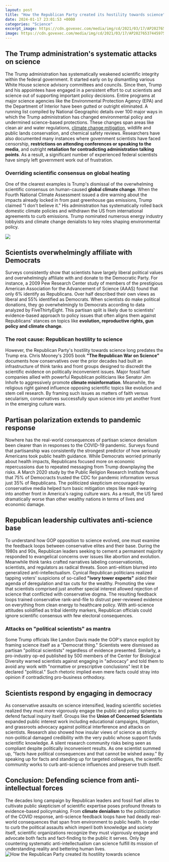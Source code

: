 ```yaml
---
layout: post
title: "How the Republican Party created its hostility towards science"
date: 2024-01-17 23:01:53 +0000
categories: "Science"
excerpt_image: https://cdn.govexec.com/media/img/cd/2021/03/17/AP20276537445975_1/860x394.jpg?1626798235
image: https://cdn.govexec.com/media/img/cd/2021/03/17/AP20276537445975_1/860x394.jpg?1626798235
---
```


## The Trump administration's systematic attacks on science
The Trump administration has systematically weakened scientific integrity within the federal government. It started early on by dismantling various White House science advisory committees and councils. Since then, Trump and his appointees have engaged in a persistent effort to cut scientists and science out of supporting important policy decisions. Entire programs at major science agencies like the Environmental Protection Agency (EPA) and the Department of Interior have been gutted or outright eliminated. 
A running list compiled by National Geographic details over 100 major ways in which the Trump administration has changed environmental policy and undermined science-based protections. These changes span areas like clean air and water regulations, [climate change mitigation](https://store.fi.io.vn/collection/aguado), wildlife and public lands conservation, and chemical safety reviews. Researchers have also documented many instances where government scientists have faced censorship, **restrictions on attending conferences or speaking to the media**, and outright **retaliation for contradicting administration talking points**. As a result, a significant number of experienced federal scientists have simply left government work out of frustration.
### Overriding scientific consensus on global heating
One of the clearest examples is Trump's dismissal of the overwhelming scientific consensus on human-caused **global climate change**. When the Fourth National Climate Assessment issued a dire warning about the impacts already locked in from past greenhouse gas emissions, Trump claimed "I don't believe it." His administration has systematically rolled back domestic climate policies and withdrawn the US from international agreements to curb emissions. Trump nominated numerous energy industry lobbyists and climate change denialists to key roles shaping environmental policy.

![](https://media-cldnry.s-nbcnews.com/image/upload/t_focal-760x428,f_auto,q_auto:best/mpx/2704722219/2021_11/1636048948350_n_mtpd_clip_kerry_211104_1920x1080-qlew1a.jpg)
## Scientists overwhelmingly affiliate with Democrats 
Surveys consistently show that scientists have largely liberal political values and overwhelmingly affiliate with and donate to the Democratic Party. For instance, a 2009 Pew Research Center study of members of the prestigious American Association for the Advancement of Science (AAAS) found that only 6% identify as Republicans. Over half described their own views as liberal and 55% identified as Democrats. 
When scientists do make political donations, they go overwhelmingly to Democrats according to data analyzed by FiveThirtyEight. This partisan split is likely due to scientists' evidence-based approach to policy issues that often aligns them against Republicans' stances on topics like **evolution, reproductive rights, gun policy and climate change**.
### The root cause: Republican hostility to science 
However, the Republican Party's hostility towards science long predates the Trump era. Chris Mooney's 2005 book **"The Republican War on Science"** documents how conservatives over the prior decades had built an infrastructure of think tanks and front groups designed to discredit the scientific evidence on politically inconvenient issues. 
Major fossil fuel companies allied with powerful Republican politicians like Senator Jim Inhofe to aggressively promote **climate misinformation**. Meanwhile, the religious right gained influence opposing scientific topics like evolution and stem cell research. By framing such issues as matters of faith versus secularism, conservatives successfully spun science into yet another front in the emerging culture wars.
## Partisan polarization extends to pandemic response
Nowhere has the real-world consequences of partisan science denialism been clearer than in responses to the COVID-19 pandemic. Surveys found that partisanship was consistently the strongest predictor of how seriously Americans took public health guidance. While Democrats worried primarily about health impacts, Republicans focused more on economic repercussions due to repeated messaging from Trump downplaying the risks. 
A March 2020 study by the Public Religion Research Institute found that 75% of Democracts trusted the CDC for pandemic information versus just 35% of Republicans. The politicized skepticism encouraged by conservative media helped turn basic mitigation steps like mask-wearing into another front in America's raging culture wars. As a result, the US fared dramatically worse than other wealthy nations in terms of lives and economic damage.
## Republican leadership cultivates anti-science base 
To understand how GOP opposition to science evolved, one must examine the feedback loops between conservative elites and their base. During the 1980s and 90s, Republican leaders seeking to cement a permanent majority responded to evangelical concerns over issues like abortion and evolution. Meanwhile think tanks crafted narratives labeling conservationists, scientists, and regulators as radical threats. Soon anti-elitism blurred into generalized anti-intellectualism. 
Cynical Republican politicians realized tapping voters' suspicions of so-called **"ivory tower experts"** aided their agenda of deregulation and tax cuts for the wealthy. Promoting the view that scientists comprised just another special interest allowed rejection of science that conflicted with conservative dogma. The resulting feedback loops trained conservative rank-and-file to distrust peer-reviewed evidence on everything from clean energy to healthcare policy. With anti-science attitudes solidified as tribal identity markers, Republican officials could ignore scientific consensus with few electoral consequences.
### Attacks on "political scientists" as mantra
Some Trump officials like Landon Davis made the GOP's stance explicit by framing science itself as a "Democrat thing." Scientists were dismissed as partisan "political scientists" regardless of evidence presented. Similarly, a pro-industry op-ed published by 500 members of the Center for Biological Diversity warned scientists against engaging in "advocacy" and told them to avoid any work with "normative or prescriptive conclusions" lest it be declared "political." Such rhetoric implied even mere facts could stray into opinion if contradicting pro-business orthodoxy.
## Scientists respond by engaging in democracy 
As conservative assaults on science intensified, leading scientific societies realized they must more vigorously engage the public and policy spheres to defend factual inquiry itself. Groups like the **Union of Concerned Scientists** expanded public interest work including educational campaigns, litigation, and grassroots advocacy against political interference and attacks on scientists. 
Research also showed how insular views of science as strictly non-political damaged credibility with the very public whose support funds scientific knowledge. A silent research community risks being seen as compliant despite politically inconvenient results. As one scientist summed up, "facts have political consequences and that cannot be wished away." By speaking up for facts and standing up for targeted colleagues, the scientific community works to curb anti-science influences and preserve truth itself.
## Conclusion: Defending science from anti-intellectual forces
The decades long campaign by Republican leaders and fossil fuel allies to cultivate public skepticism of scientific expertise poses profound threats to evidence-based policymaking. From **climate denialism** to the politicization of the COVID response, anti-science feedback loops have had deadly real-world consequences that span from environment to public health. In order to curb the political assaults which imperil both knowledge and society itself, scientific organizations recognize they must vigorously engage and advocate both facts and fact-finding to the public it serves. Only by countering systematic anti-intellectualism can science fulfill its mission of understanding reality and bettering human lives.
![How the Republican Party created its hostility towards science](https://cdn.govexec.com/media/img/cd/2021/03/17/AP20276537445975_1/860x394.jpg?1626798235)